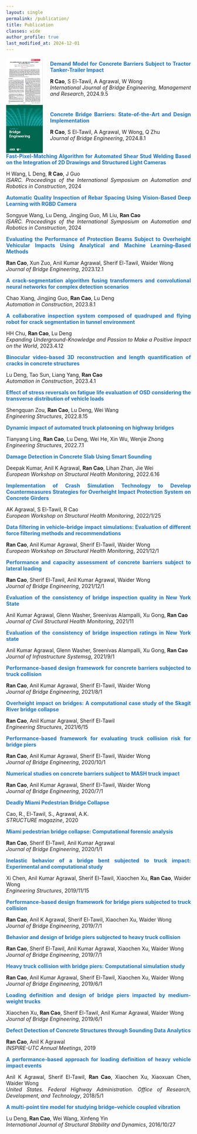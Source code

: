 ```yaml
---
layout: single
permalink: /publication/
title: Publication
classes: wide
author_profile: true
last_modified_at: 2024-12-01
---
```




<div style="display: flex; align-items: center;">
  <img src="/web_resources\publications\picture\Snipaste_2024-12-02_12-21-36.png" style="flex-shrink: 0; width: 100px; margin-right: 20px;"/>
  <div style="text-align: justify;">
    <span style="color:#1772d0; display: block; margin-bottom: 10px;">
      <b>Demand Model for Concrete Barriers Subject to Tractor Tanker-Trailer Impact</b>
    </span>
    <p>
      <strong>R Cao</strong>, S El-Tawil, A Agrawal, W Wong
      <br/>   
      <i>International Journal of Bridge Engineering, Management and Research</i>, 2024.9.5     
    </p>
  </div>
</div>



<div style="display: flex; align-items: center;">
  <img src="/web_resources\publications\picture\jbe.jpg" style="flex-shrink: 0; width: 100px; margin-right: 20px;"/>  
  <div style="text-align: justify;">
    <span style="color:#1772d0; display: block; margin-bottom: 10px;">
      <b>Concrete Bridge Barriers: State-of-the-Art and Design Implementation</b>
    </span>
    <p>
      <strong>R Cao</strong>, S El-Tawil, A Agrawal, W Wong, Q Zhu
      <br/>   
      <i>Journal of Bridge Engineering</i>, 2024.8.1     
    </p>
  </div>
</div>




<div style="display: flex; align-items: center;">
  
  <div style="text-align: justify;">
    <span style="color:#1772d0; display: block; margin-bottom: 10px;">
      <b>Fast-Pixel-Matching Algorithm for Automated Shear Stud Welding Based on the Integration of 2D Drawings and Structured Light Cameras</b>
    </span>
    <p>
      H Wang, L Deng, <strong>R Cao</strong>, J Guo
      <br/>   
      <i>ISARC. Proceedings of the International Symposium on Automation and Robotics in Construction</i>, 2024     
    </p>
  </div>
</div>




<div style="display: flex; align-items: center;">
  
  <div style="text-align: justify;">
    <span style="color:#1772d0; display: block; margin-bottom: 10px;">
      <b>Automatic Quality Inspection of Rebar Spacing Using Vision-Based Deep Learning with RGBD Camera</b>
    </span>
    <p>
      Songyue Wang, Lu Deng, Jingjing Guo, Mi Liu, <strong>Ran Cao</strong>
      <br/>   
      <i>ISARC. Proceedings of the International Symposium on Automation and Robotics in Construction</i>, 2024     
    </p>
  </div>
</div>


<div style="display: flex; align-items: center;">
  
  <div style="text-align: justify;">
    <span style="color:#1772d0; display: block; margin-bottom: 10px;">
      <b>Evaluating the Performance of Protection Beams Subject to Overheight Vehicular Impacts Using Analytical and Machine Learning–Based Methods</b>
    </span>
    <p>
      <strong>Ran Cao</strong>, Xun Zuo, Anil Kumar Agrawal, Sherif El-Tawil, Waider Wong
      <br/>   
      <i>Journal of Bridge Engineering</i>, 2023.12.1    
    </p>
  </div>
</div>




<div style="display: flex; align-items: center;">
  
  <div style="text-align: justify;">
    <span style="color:#1772d0; display: block; margin-bottom: 10px;">
      <b>A crack-segmentation algorithm fusing transformers and convolutional neural networks for complex detection scenarios</b>
    </span>
    <p>
      Chao Xiang, Jingjing Guo, <strong>Ran Cao</strong>, Lu Deng
      <br/>   
      <i>Automation in Construction</i>, 2023.8.1    
    </p>
  </div>
</div>



<div style="display: flex; align-items: center;">
  
  <div style="text-align: justify;">
    <span style="color:#1772d0; display: block; margin-bottom: 10px;">
      <b>A collaborative inspection system composed of quadruped and flying robot for crack segmentation in tunnel environment</b>
    </span>
    <p>
      HH Chu, <strong>Ran Cao</strong>, Lu Deng
      <br/>   
      <i>Expanding Underground-Knowledge and Passion to Make a Positive Impact on the World</i>, 2023.4.12    
    </p>
  </div>
</div>


<div style="display: flex; align-items: center;">
  
  <div style="text-align: justify;">
    <span style="color:#1772d0; display: block; margin-bottom: 10px;">
      <b>Binocular video-based 3D reconstruction and length quantification of cracks in concrete structures</b>
    </span>
    <p>
      Lu Deng, Tao Sun, Liang Yang, <strong>Ran Cao</strong>
      <br/>   
      <i>Automation in Construction</i>, 2023.4.1    
    </p>
  </div>
</div>

<div style="display: flex; align-items: center;">
  
  <div style="text-align: justify;">
    <span style="color:#1772d0; display: block; margin-bottom: 10px;">
      <b>Effect of stress reversals on fatigue life evaluation of OSD considering the transverse distribution of vehicle loads</b>
    </span>
    <p>
      Shengquan Zou, <strong>Ran Cao</strong>, Lu Deng, Wei Wang
      <br/>   
      <i>Engineering Structures</i>, 2022.8.15   
    </p>
  </div>
</div>




<div style="display: flex; align-items: center;">
  
  <div style="text-align: justify;">
    <span style="color:#1772d0; display: block; margin-bottom: 10px;">
      <b>Dynamic impact of automated truck platooning on highway bridges</b>
    </span>
    <p>
      Tianyang Ling, <strong>Ran Cao</strong>, Lu Deng, Wei He, Xin Wu, Wenjie Zhong
      <br/>   
      <i>Engineering Structures</i>, 2022.7.1   
    </p>
  </div>
</div>


<div style="display: flex; align-items: center;">
  
  <div style="text-align: justify;">
    <span style="color:#1772d0; display: block; margin-bottom: 10px;">
      <b>Damage Detection in Concrete Slab Using Smart Sounding</b>
    </span>
    <p>
      Deepak Kumar, Anil K Agrawal, <strong>Ran Cao</strong>, Lihan Zhan, Jie Wei
      <br/>   
      <i>European Workshop on Structural Health Monitoring</i>, 2022.6.16   
    </p>
  </div>
</div>


<div style="display: flex; align-items: center;">
  
  <div style="text-align: justify;">
    <span style="color:#1772d0; display: block; margin-bottom: 10px;">
      <b>Implementation of Crash Simulation Technology to Develop Countermeasures Strategies for Overheight Impact Protection System on Concrete Girders</b>
    </span>
    <p>
      AK Agrawal, S El-Tawil, R Cao
      <br/>   
      <i>European Workshop on Structural Health Monitoring</i>, 2022/1/25   
    </p>
  </div>
</div>


<div style="display: flex; align-items: center;">
  
  <div style="text-align: justify;">
    <span style="color:#1772d0; display: block; margin-bottom: 10px;">
      <b>Data filtering in vehicle–bridge impact simulations: Evaluation of different force filtering methods and recommendations</b>
    </span>
    <p>
      <strong>Ran Cao</strong>, Anil Kumar Agrawal, Sherif El-Tawil, Waider Wong
      <br/>   
      <i>European Workshop on Structural Health Monitoring</i>, 2021/12/1   
    </p>
  </div>
</div>

<div style="display: flex; align-items: center;">
  
  <div style="text-align: justify;">
    <span style="color:#1772d0; display: block; margin-bottom: 10px;">
      <b>Performance and capacity assessment of concrete barriers subject to lateral loading</b>
    </span>
    <p>
      <strong>Ran Cao</strong>, Sherif El-Tawil, Anil Kumar Agrawal, Waider Wong
      <br/>   
      <i>Journal of Bridge Engineering</i>, 2021/12/1   
    </p>
  </div>
</div>

<div style="display: flex; align-items: center;">
  
  <div style="text-align: justify;">
    <span style="color:#1772d0; display: block; margin-bottom: 10px;">
      <b>Evaluation of the consistency of bridge inspection quality in New York State</b>
    </span>
    <p>
      Anil Kumar Agrawal, Glenn Washer, Sreenivas Alampalli, Xu Gong, <strong>Ran Cao</strong>
      <br/>   
      <i>Journal of Civil Structural Health Monitoring</i>, 2021/11   
    </p>
  </div>
</div>



<div style="display: flex; align-items: center;">
  
  <div style="text-align: justify;">
    <span style="color:#1772d0; display: block; margin-bottom: 10px;">
      <b>Evaluation of the consistency of bridge inspection ratings in New York state</b>
    </span>
    <p>
      Anil Kumar Agrawal, Glenn Washer, Sreenivas Alampalli, Xu Gong, <strong>Ran Cao</strong>
      <br/>   
      <i>Journal of Infrastructure Systemsg</i>, 2021/9/1   
    </p>
  </div>
</div>


<div style="display: flex; align-items: center;">
  
  <div style="text-align: justify;">
    <span style="color:#1772d0; display: block; margin-bottom: 10px;">
      <b>Performance-based design framework for concrete barriers subjected to truck collision</b>
    </span>
    <p>
      <strong>Ran Cao</strong>, Anil Kumar Agrawal, Sherif El-Tawil, Waider Wong
      <br/>   
      <i>Journal of Bridge Engineering</i>, 2021/8/1   
    </p>
  </div>
</div>



<div style="display: flex; align-items: center;">
  
  <div style="text-align: justify;">
    <span style="color:#1772d0; display: block; margin-bottom: 10px;">
      <b>Overheight impact on bridges: A computational case study of the Skagit River bridge collapse</b>
    </span>
    <p>
      <strong>Ran Cao</strong>, Anil Kumar Agrawal, Sherif El-Tawil
      <br/>   
      <i>Engineering Structures</i>, 2021/6/15   
    </p>
  </div>
</div>



<div style="display: flex; align-items: center;">
  
  <div style="text-align: justify;">
    <span style="color:#1772d0; display: block; margin-bottom: 10px;">
      <b>Performance-based framework for evaluating truck collision risk for bridge piers</b>
    </span>
    <p>
      <strong>Ran Cao</strong>, Anil Kumar Agrawal, Sherif El-Tawil, Waider Wong
      <br/>   
      <i>Journal of Bridge Engineering</i>, 2020/10/1  
    </p>
  </div>
</div>


<div style="display: flex; align-items: center;">
  
  <div style="text-align: justify;">
    <span style="color:#1772d0; display: block; margin-bottom: 10px;">
      <b>Numerical studies on concrete barriers subject to MASH truck impact</b>
    </span>
    <p>
      <strong>Ran Cao</strong>, Anil Kumar Agrawal, Sherif El-Tawil, Waider Wong
      <br/>   
      <i>Journal of Bridge Engineering</i>, 2020/7/1 
    </p>
  </div>
</div>


<div style="display: flex; align-items: center;">
  
  <div style="text-align: justify;">
    <span style="color:#1772d0; display: block; margin-bottom: 10px;">
      <b>Deadly Miami Pedestrian Bridge Collapse</b>
    </span>
    <p>
      Cao, R., El-Tawil, S., Agrawal, A.K.
      <br/>   
      <i>STRUCTURE magazine</i>, 2020
    </p>
  </div>
</div>


<div style="display: flex; align-items: center;">
  
  <div style="text-align: justify;">
    <span style="color:#1772d0; display: block; margin-bottom: 10px;">
      <b>Miami pedestrian bridge collapse: Computational forensic analysis</b>
    </span>
    <p>
      <strong>Ran Cao</strong>, Sherif El-Tawil, Anil Kumar Agrawal
      <br/>   
      <i>Journal of Bridge Engineering</i>, 2020/1/1
    </p>
  </div>
</div>


<div style="display: flex; align-items: center;">
  
  <div style="text-align: justify;">
    <span style="color:#1772d0; display: block; margin-bottom: 10px;">
      <b>Inelastic behavior of a bridge bent subjected to truck impact: Experimental and computational study</b>
    </span>
    <p>
      Xi Chen, Anil Kumar Agrawal, Sherif El-Tawil, Xiaochen Xu, <strong>Ran Cao</strong>, Waider Wong
      <br/>   
      <i>Engineering Structures</i>, 2019/11/15
    </p>
  </div>
</div>

<div style="display: flex; align-items: center;">
  
  <div style="text-align: justify;">
    <span style="color:#1772d0; display: block; margin-bottom: 10px;">
      <b>Performance-based design framework for bridge piers subjected to truck collision</b>
    </span>
    <p>
      <strong>Ran Cao</strong>, Anil K Agrawal, Sherif El-Tawil, Xiaochen Xu, Waider Wong
      <br/>   
      <i>Journal of Bridge Engineering</i>, 2019/7/1
    </p>
  </div>
</div>

<div style="display: flex; align-items: center;">
  
  <div style="text-align: justify;">
    <span style="color:#1772d0; display: block; margin-bottom: 10px;">
      <b>Behavior and design of bridge piers subjected to heavy truck collision</b>
    </span>
    <p>
      <strong>Ran Cao</strong>, Sherif El-Tawil, Anil Kumar Agrawal, Xiaochen Xu, Waider Wong
      <br/>   
      <i>Journal of Bridge Engineering</i>, 2019/7/1
    </p>
  </div>
</div>

<div style="display: flex; align-items: center;">
  
  <div style="text-align: justify;">
    <span style="color:#1772d0; display: block; margin-bottom: 10px;">
      <b>Heavy truck collision with bridge piers: Computational simulation study</b>
    </span>
    <p>
      <strong>Ran Cao</strong>, Anil Kumar Agrawal, Sherif El-Tawil, Xiaochen Xu, Waider Wong
      <br/>   
      <i>Journal of Bridge Engineering</i>, 2019/6/1
    </p>
  </div>
</div>



<div style="display: flex; align-items: center;">
  
  <div style="text-align: justify;">
    <span style="color:#1772d0; display: block; margin-bottom: 10px;">
      <b>Loading definition and design of bridge piers impacted by medium-weight trucks</b>
    </span>
    <p>
      Xiaochen Xu, <strong>Ran Cao</strong>, Sherif El-Tawil, Anil Kumar Agrawal, Waider Wong
      <br/>   
      <i>Journal of Bridge Engineering</i>, 2019/6/1
    </p>
  </div>
</div>



<div style="display: flex; align-items: center;">
  
  <div style="text-align: justify;">
    <span style="color:#1772d0; display: block; margin-bottom: 10px;">
      <b>Defect Detection of Concrete Structures through Sounding Data Analytics</b>
    </span>
    <p>
      <strong>Ran Cao</strong>, Anil K Agrawal
      <br/>   
      <i>INSPIRE-UTC Annual Meetings</i>, 2019
    </p>
  </div>
</div>


<div style="display: flex; align-items: center;">
  
  <div style="text-align: justify;">
    <span style="color:#1772d0; display: block; margin-bottom: 10px;">
      <b>A performance-based approach for loading definition of heavy vehicle impact events</b>
    </span>
    <p>
      Anil K Agrawal, Sherif El-Tawil, <strong>Ran Cao</strong>, Xiaochen Xu, Xiaoxuan Chen, Waider Wong
      <br/>   
      <i>United States. Federal Highway Administration. Office of Research, Development, and Technology</i>, 2018/5/1
    </p>
  </div>
</div>


<div style="display: flex; align-items: center;">
  
  <div style="text-align: justify;">
    <span style="color:#1772d0; display: block; margin-bottom: 10px;">
      <b>A multi-point tire model for studying bridge–vehicle coupled vibration</b>
    </span>
    <p>
      Lu Deng, <strong>Ran Cao</strong>, Wei Wang, Xinfeng Yin
      <br/>   
      <i>International Journal of Structural Stability and Dynamics</i>, 2016/10/27
    </p>
  </div>
</div>


